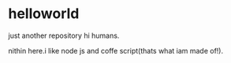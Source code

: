 # helloworld
just another repository
hi humans.


nithin here.i like node js and coffe script(thats what iam made of!).
